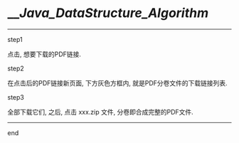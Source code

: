 # ___Java_DataStructure_Algorithm_

---

step1

点击, 想要下载的PDF链接.

step2

在点击后的PDF链接新页面, 下方灰色方框内, 就是PDF分卷文件的下载链接列表.

step3

全部下载它们, 之后, 点击 xxx.zip 文件, 分卷即合成完整的PDF文件.

---

end
